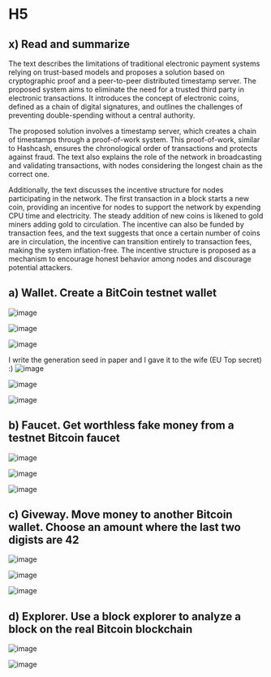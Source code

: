 # H5

## x) Read and summarize

The text describes the limitations of traditional electronic payment systems relying on trust-based models and proposes a solution based on cryptographic proof and a peer-to-peer distributed timestamp server. The proposed system aims to eliminate the need for a trusted third party in electronic transactions. It introduces the concept of electronic coins, defined as a chain of digital signatures, and outlines the challenges of preventing double-spending without a central authority.

The proposed solution involves a timestamp server, which creates a chain of timestamps through a proof-of-work system. This proof-of-work, similar to Hashcash, ensures the chronological order of transactions and protects against fraud. The text also explains the role of the network in broadcasting and validating transactions, with nodes considering the longest chain as the correct one.

Additionally, the text discusses the incentive structure for nodes participating in the network. The first transaction in a block starts a new coin, providing an incentive for nodes to support the network by expending CPU time and electricity. The steady addition of new coins is likened to gold miners adding gold to circulation. The incentive can also be funded by transaction fees, and the text suggests that once a certain number of coins are in circulation, the incentive can transition entirely to transaction fees, making the system inflation-free. The incentive structure is proposed as a mechanism to encourage honest behavior among nodes and discourage potential attackers.

## a) Wallet. Create a BitCoin testnet wallet

![image](https://github.com/bgz763/ICT-Security/assets/149093937/7b4ce394-aa48-4f92-aa8d-203eeb934c16)

![image](https://github.com/bgz763/ICT-Security/assets/149093937/778a1e66-d4c6-48d0-8380-54a4abad1f61)

![image](https://github.com/bgz763/ICT-Security/assets/149093937/5bfecc4c-aba0-4df2-b5ad-9714f1be0313)

I write the generation seed in paper and I gave it to the wife (EU Top secret) :)
![image](https://github.com/bgz763/ICT-Security/assets/149093937/45646692-4881-4df3-8455-50a68e0aefd3)

![image](https://github.com/bgz763/ICT-Security/assets/149093937/a16922ab-248a-489c-a1f8-6e4bd9225a29)

![image](https://github.com/bgz763/ICT-Security/assets/149093937/94990561-d2cc-4de8-9e1e-cff5278d060a)

## b) Faucet. Get worthless fake money from a testnet Bitcoin faucet
![image](https://github.com/bgz763/ICT-Security/assets/149093937/d8cc9d74-ec56-4e44-9f4b-a2487cb86dee)

![image](https://github.com/bgz763/ICT-Security/assets/149093937/cafcd440-d0cb-4cd5-bc91-be6563c49ef0)

![image](https://github.com/bgz763/ICT-Security/assets/149093937/cd69b051-87b9-4c8d-9ae8-dc8a178660c1)


## c) Giveway. Move money to another Bitcoin wallet. Choose an amount where the last two digists are 42
![image](https://github.com/bgz763/ICT-Security/assets/149093937/b4284e98-4b15-4944-b98b-efa751042589)

![image](https://github.com/bgz763/ICT-Security/assets/149093937/eef828cc-2fbe-4956-9243-4dbe7b07205c)

![image](https://github.com/bgz763/ICT-Security/assets/149093937/f49f09de-81bf-4210-a484-fb5b96b3efcb)


## d) Explorer. Use a block explorer to analyze a block on the real Bitcoin blockchain

![image](https://github.com/bgz763/ICT-Security/assets/149093937/fb7de0c4-a5a8-4248-a40a-eb7d609dc375)

![image](https://github.com/bgz763/ICT-Security/assets/149093937/e32a51f4-fcb7-4dbf-bdaf-92074dd3f9ff)


